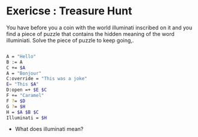 # Exericse : Treasure Hunt

You have before you a coin with the world illuminati inscribed on it and you find a piece of puzzle that contains the hidden meaning of the word illuminiati. Solve the piece of puzzle to keep going,.



```sh

A = "Hello"
B := A
C += $A
A = "Bonjour"
C:override = "This was a joke"
E= "This $A"
D:open =+ $E $C
F += "Caramel"
F ?= $D
G ?= $H
H = $A $B $C 
Illuminati = $H

```

* What does illuminati mean?
